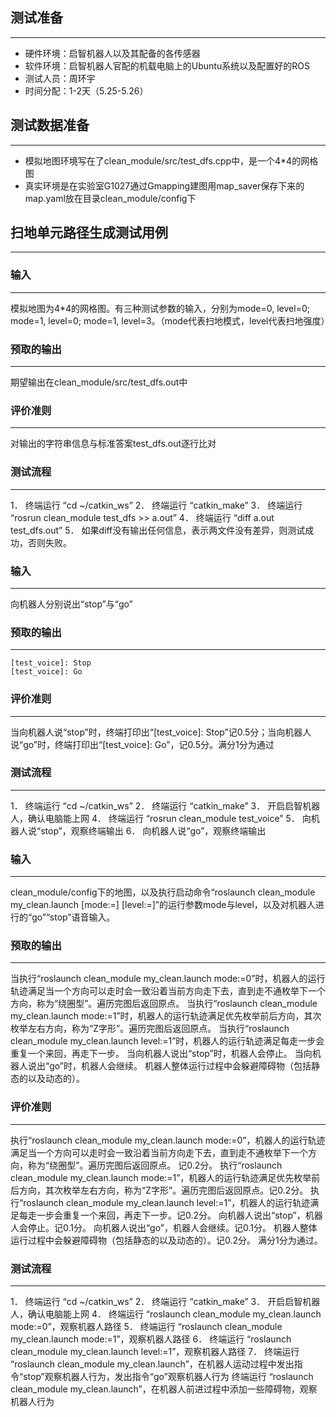 ## 测试准备

---

* 硬件环境：启智机器人以及其配备的各传感器
* 软件环境：启智机器人官配的机载电脑上的Ubuntu系统以及配置好的ROS
* 测试人员：周环宇
* 时间分配：1-2天（5.25-5.26）

## 测试数据准备

---

* 模拟地图环境写在了clean_module/src/test_dfs.cpp中，是一个4*4的网格图
* 真实环境是在实验室G1027通过Gmapping建图用map_saver保存下来的map.yaml放在目录clean_module/config下

##	扫地单元路径生成测试用例
---
### 输入
---
模拟地图为4*4的网格图。有三种测试参数的输入，分别为mode=0, level=0; mode=1, level=0; mode=1, level=3。（mode代表扫地模式，level代表扫地强度）
### 预取的输出
---
期望输出在clean_module/src/test_dfs.out中
### 评价准则
---
对输出的字符串信息与标准答案test_dfs.out逐行比对
### 测试流程
---
1．	终端运行 “cd ~/catkin_ws”
2．	终端运行 “catkin_make”
3．	终端运行 “rosrun clean_module test_dfs >> a.out”
4．	终端运行 “diff a.out test_dfs.out”
5．	如果diff没有输出任何信息，表示两文件没有差异，则测试成功，否则失败。

### 输入
---
向机器人分别说出“stop”与“go” 
### 预取的输出
---
```
[test_voice]: Stop
[test_voice]: Go
```
### 评价准则
---
当向机器人说“stop”时，终端打印出“[test_voice]: Stop”记0.5分；当向机器人说“go”时，终端打印出“[test_voice]: Go”，记0.5分。满分1分为通过
### 测试流程
---
1．	终端运行 “cd ~/catkin_ws”
2．	终端运行 “catkin_make”
3．	开启启智机器人，确认电脑能上网
4．	终端运行 “rosrun clean_module test_voice”
5．	向机器人说“stop”，观察终端输出
6．	向机器人说“go”，观察终端输出

### 输入
---
clean_module/config下的地图，以及执行启动命令“roslaunch clean_module my_clean.launch [mode:=] [level:=]”的运行参数mode与level，以及对机器人进行的“go”“stop”语音输入。
### 预取的输出
---
当执行“roslaunch clean_module my_clean.launch mode:=0”时，机器人的运行轨迹满足当一个方向可以走时会一致沿着当前方向走下去，直到走不通枚举下一个方向，称为“绕圈型”。遍历完图后返回原点。
当执行“roslaunch clean_module my_clean.launch mode:=1”时，机器人的运行轨迹满足优先枚举前后方向，其次枚举左右方向，称为“Z字形”。遍历完图后返回原点。
当执行“roslaunch clean_module my_clean.launch level:=1”时，机器人的运行轨迹满足每走一步会重复一个来回，再走下一步。
当向机器人说出“stop”时，机器人会停止。
当向机器人说出“go”时，机器人会继续。
机器人整体运行过程中会躲避障碍物（包括静态的以及动态的）。
### 评价准则
---
执行“roslaunch clean_module my_clean.launch mode:=0”，机器人的运行轨迹满足当一个方向可以走时会一致沿着当前方向走下去，直到走不通枚举下一个方向，称为“绕圈型”。遍历完图后返回原点。 记0.2分。
执行“roslaunch clean_module my_clean.launch mode:=1”，机器人的运行轨迹满足优先枚举前后方向，其次枚举左右方向，称为“Z字形”。遍历完图后返回原点。记0.2分。
执行“roslaunch clean_module my_clean.launch level:=1”，机器人的运行轨迹满足每走一步会重复一个来回，再走下一步。记0.2分。
向机器人说出“stop”，机器人会停止。记0.1分。
向机器人说出“go”，机器人会继续。记0.1分。
机器人整体运行过程中会躲避障碍物（包括静态的以及动态的）。记0.2分。
满分1分为通过。
### 测试流程
---
1．	终端运行 “cd ~/catkin_ws”
2．	终端运行 “catkin_make”
3．	开启启智机器人，确认电脑能上网
4．	终端运行 “roslaunch clean_module my_clean.launch mode:=0”，观察机器人路径
5．	终端运行 “roslaunch clean_module my_clean.launch mode:=1”，观察机器人路径
6．	终端运行 “roslaunch clean_module my_clean.launch level:=1”，观察机器人路径
7．	终端运行 “roslaunch clean_module my_clean.launch”，在机器人运动过程中发出指令“stop”观察机器人行为，发出指令“go”观察机器人行为
终端运行 “roslaunch clean_module my_clean.launch”，在机器人前进过程中添加一些障碍物，观察机器人行为
